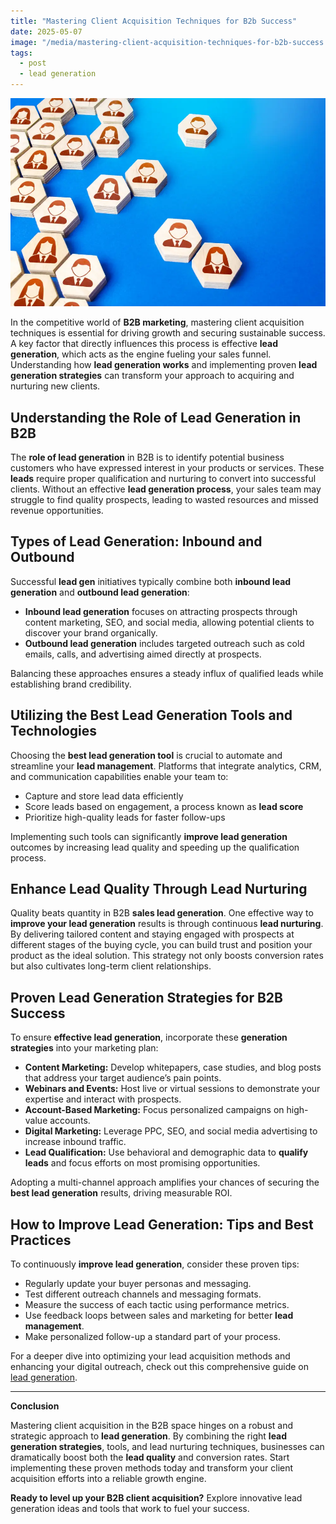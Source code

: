```yaml
---
title: "Mastering Client Acquisition Techniques for B2b Success"
date: 2025-05-07
image: "/media/mastering-client-acquisition-techniques-for-b2b-success.webp"
tags:
  - post
  - lead generation
---
```


![Mastering Client Acquisition Techniques for B2b Success](/media/mastering-client-acquisition-techniques-for-b2b-success.webp)

In the competitive world of **B2B marketing**, mastering client acquisition techniques is essential for driving growth and securing sustainable success. A key factor that directly influences this process is effective **lead generation**, which acts as the engine fueling your sales funnel. Understanding how **lead generation works** and implementing proven **lead generation strategies** can transform your approach to acquiring and nurturing new clients.

## Understanding the Role of Lead Generation in B2B

The **role of lead generation** in B2B is to identify potential business customers who have expressed interest in your products or services. These **leads** require proper qualification and nurturing to convert into successful clients. Without an effective **lead generation process**, your sales team may struggle to find quality prospects, leading to wasted resources and missed revenue opportunities.

## Types of Lead Generation: Inbound and Outbound

Successful **lead gen** initiatives typically combine both **inbound lead generation** and **outbound lead generation**:

- **Inbound lead generation** focuses on attracting prospects through content marketing, SEO, and social media, allowing potential clients to discover your brand organically.
- **Outbound lead generation** includes targeted outreach such as cold emails, calls, and advertising aimed directly at prospects.

Balancing these approaches ensures a steady influx of qualified leads while establishing brand credibility.

## Utilizing the Best Lead Generation Tools and Technologies

Choosing the **best lead generation tool** is crucial to automate and streamline your **lead management**. Platforms that integrate analytics, CRM, and communication capabilities enable your team to:

- Capture and store lead data efficiently
- Score leads based on engagement, a process known as **lead score**
- Prioritize high-quality leads for faster follow-ups

Implementing such tools can significantly **improve lead generation** outcomes by increasing lead quality and speeding up the qualification process.

## Enhance Lead Quality Through Lead Nurturing

Quality beats quantity in B2B **sales lead generation**. One effective way to **improve your lead generation** results is through continuous **lead nurturing**. By delivering tailored content and staying engaged with prospects at different stages of the buying cycle, you can build trust and position your product as the ideal solution. This strategy not only boosts conversion rates but also cultivates long-term client relationships.

## Proven Lead Generation Strategies for B2B Success

To ensure **effective lead generation**, incorporate these **generation strategies** into your marketing plan:

- **Content Marketing:** Develop whitepapers, case studies, and blog posts that address your target audience’s pain points.
- **Webinars and Events:** Host live or virtual sessions to demonstrate your expertise and interact with prospects.
- **Account-Based Marketing:** Focus personalized campaigns on high-value accounts.
- **Digital Marketing:** Leverage PPC, SEO, and social media advertising to increase inbound traffic.
- **Lead Qualification:** Use behavioral and demographic data to **qualify leads** and focus efforts on most promising opportunities.

Adopting a multi-channel approach amplifies your chances of securing the **best lead generation** results, driving measurable ROI.

## How to Improve Lead Generation: Tips and Best Practices

To continuously **improve lead generation**, consider these proven tips:

- Regularly update your buyer personas and messaging.
- Test different outreach channels and messaging formats.
- Measure the success of each tactic using performance metrics.
- Use feedback loops between sales and marketing for better **lead management**.
- Make personalized follow-up a standard part of your process.

For a deeper dive into optimizing your lead acquisition methods and enhancing your digital outreach, check out this comprehensive guide on [lead generation](https://leadcraftr.com/posts/lead-generation/).

---

**Conclusion**

Mastering client acquisition in the B2B space hinges on a robust and strategic approach to **lead generation**. By combining the right **lead generation strategies**, tools, and lead nurturing techniques, businesses can dramatically boost both the **lead quality** and conversion rates. Start implementing these proven methods today and transform your client acquisition efforts into a reliable growth engine.

**Ready to level up your B2B client acquisition?** Explore innovative lead generation ideas and tools that work to fuel your success.
